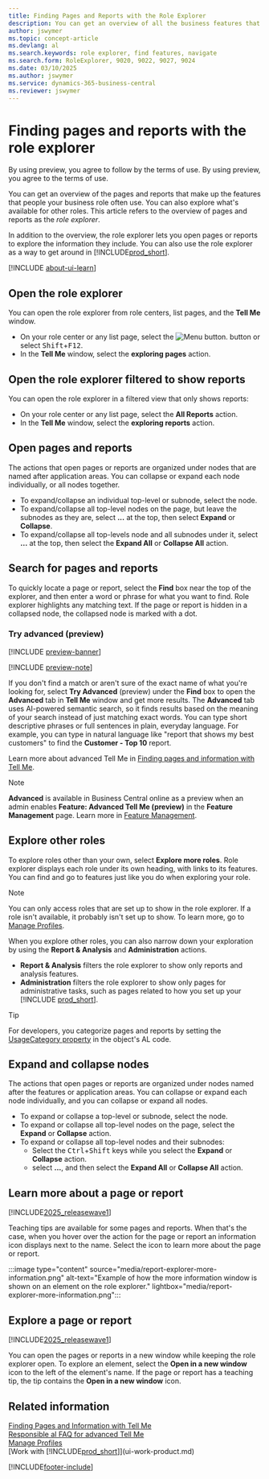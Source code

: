 ```yaml
---
title: Finding Pages and Reports with the Role Explorer
description: You can get an overview of all the business features that are available for your role, and for other roles, with the Role Explorer.
author: jswymer
ms.topic: concept-article
ms.devlang: al
ms.search.keywords: role explorer, find features, navigate
ms.search.form: RoleExplorer, 9020, 9022, 9027, 9024
ms.date: 03/10/2025
ms.author: jswymer
ms.service: dynamics-365-business-central
ms.reviewer: jswymer
---
```


# Finding pages and reports with the role explorer


By using preview, you agree to follow by the terms of use.
By using preview, you agree to the terms of use.

You can get an overview of the pages and reports that make up the features that people your business role often use. You can also explore what's available for other roles. This article refers to the overview of pages and reports as the *role explorer*.

In addition to the overview, the role explorer lets you open pages or reports to explore the information they include. You can also use the role explorer as a way to get around in [!INCLUDE[prod_short](includes/prod_short.md)].

[!INCLUDE [about-ui-learn](includes/about-ui-learn.md)]

## Open the role explorer

You can open the role explorer from role centers, list pages, and the **Tell Me** window.

- On your role center or any list page, select the ![Menu button.](media/ui_menu_button.png "Menu button") button or select <kbd>Shift</kbd>+<kbd>F12</kbd>.
- In the **Tell Me** window, select the **exploring pages** action.

## Open the role explorer filtered to show reports

You can open the role explorer in a filtered view that only shows reports:

- On your role center or any list page, select the **All Reports** action.
- In the **Tell Me** window, select the **exploring reports** action.

## Open pages and reports

The actions that open pages or reports are organized under nodes that are named after application areas. You can collapse or expand each node individually, or all nodes together.

- To expand/collapse an individual top-level or subnode, select the node.
- To expand/collapse all top-level nodes on the page, but leave the subnodes as they are, select **...** at the top, then select **Expand** or **Collapse**.
- To expand/collapse all top-levels node and all subnodes under it, select **...** at the top, then select the **Expand All** or **Collapse All** action.

## Search for pages and reports

To quickly locate a page or report, select the **Find** box near the top of the explorer, and then enter a word or phrase for what you want to find. Role explorer highlights any matching text. If the page or report is hidden in a collapsed node, the collapsed node is marked with a dot.

### Try advanced (preview)

[!INCLUDE [preview-banner](~/../shared-content/shared/preview-includes/preview-banner-section.md)]

[!INCLUDE [preview-note](~/../shared-content/shared/preview-includes/production-ready-preview-dynamics365.md)]

If you don't find a match or aren't sure of the exact name of what you're looking for, select **Try Advanced** (preview) under the **Find** box to open the **Advanced** tab in **Tell Me** window and get more results. The **Advanced** tab uses AI-powered semantic search, so it finds results based on the meaning of your search instead of just matching exact words. You can type short descriptive phrases or full sentences in plain, everyday language. For example, you can type in natural language like "report that shows my best customers" to find the **Customer - Top 10** report.

Learn more about advanced Tell Me in [Finding pages and information with Tell Me](ui-search.md#advanced-preview).

> [!NOTE]
> **Advanced** is available in Business Central online as a preview when an admin enables **Feature: Advanced Tell Me (preview)** in the **Feature Management** page. Learn more in [Feature Management](/dynamics365/business-central/dev-itpro/administration/feature-management).

## Explore other roles

To explore roles other than your own, select **Explore more roles**. Role explorer displays each role under its own heading, with links to its features. You can find and go to features just like you do when exploring your role.

> [!NOTE]
> You can only access roles that are set up to show in the role explorer. If a role isn't available, it probably isn't set up to show. To learn more, go to [Manage Profiles](admin-users-profiles-roles.md).

When you explore other roles, you can also narrow down your exploration by using the **Report & Analysis** and **Administration** actions.

- **Report & Analysis** filters the role explorer to show only reports and analysis features.
- **Administration** filters the role explorer to show only pages for administrative tasks, such as pages related to how you set up your [!INCLUDE [prod_short](includes/prod_short.md)].

> [!TIP]
> For developers, you categorize pages and reports by setting the [UsageCategory property](/dynamics365/business-central/dev-itpro/developer/properties/devenv-usagecategory-property) in the object's AL code.
<!--
 
## Role explorer actions

There a several actions along the top of the role explorer to help you locate features of your role and other roles.

|Action|Description|
|------|------|
|**All**|Shows all features that are related to the role.|
|**Find**|Lets you enter a word or phrase to quickly locate feature names that match.|
|**Explore more roles**|All business features that are available for all roles including your own. When exploring all roles, the other actions work the same way, except for all roles shown. **NOTE:** You can only access roles that are set up to show in role explorer. For more information, see [Manage Profiles](admin-users-profiles-roles.md).  |
|**Report & Analysis**|This action Shows only those features that are categorized as reports and analysis features.|
|**Administration**|Shows only those features that are categorized as administration features.|

<!--
Choose the **Find** action at the top of the role explorer to quickly locate feature names that contain a certain term.

Choose the **Explore more roles** action at the top of the role explorer to get an overview of all business features that are available for all roles including your own.

> [!NOTE]
> Only Role Center actions for profiles where the **Show in Role Explorer** check box is selected will appear on the extended version of the role explorer (shown with the **Explore more roles** action). For more information, see [Manage Profiles](admin-users-profiles-roles.md).
-->

## Expand and collapse nodes

The actions that open pages or reports are organized under nodes named after the features or application areas. You can collapse or expand each node individually, and you can collapse or expand all nodes.

- To expand or collapse a top-level or subnode, select the node.
- To expand or collapse all top-level nodes on the page, select the **Expand** or **Collapse** action.
- To expand or collapse all top-level nodes and their subnodes:
  - Select the <kbd>Ctrl</kbd>+<kbd>Shift</kbd> keys while you select the **Expand** or **Collapse** action.
  - select **...**, and then select the **Expand All** or **Collapse All** action.

## Learn more about a page or report

[!INCLUDE[2025_releasewave1](includes/2025_releasewave1.md)]

Teaching tips are available for some pages and reports. When that's the case, when you hover over the action for the page or report an information icon displays next to the name. Select the icon to learn more about the page or report.

:::image type="content" source="media/report-explorer-more-information.png" alt-text="Example of how the more information window is shown on an element on the role explorer." lightbox="media/report-explorer-more-information.png":::

## Explore a page or report

[!INCLUDE[2025_releasewave1](includes/2025_releasewave1.md)]

You can open the pages or reports in a new window while keeping the role explorer open. To explore an element, select the **Open in a new window** icon to the left of the element's name. If the page or report has a teaching tip, the tip contains the **Open in a new window** icon.

## Related information

[Finding Pages and Information with Tell Me](ui-search.md)  
[Responsible aI FAQ for advanced Tell Me](faqs-advanced-tell-me.md)  
[Manage Profiles](admin-users-profiles-roles.md)  
[Work with [!INCLUDE[prod_short](includes/prod_short.md)]](ui-work-product.md)  

[!INCLUDE[footer-include](includes/footer-banner.md)]
